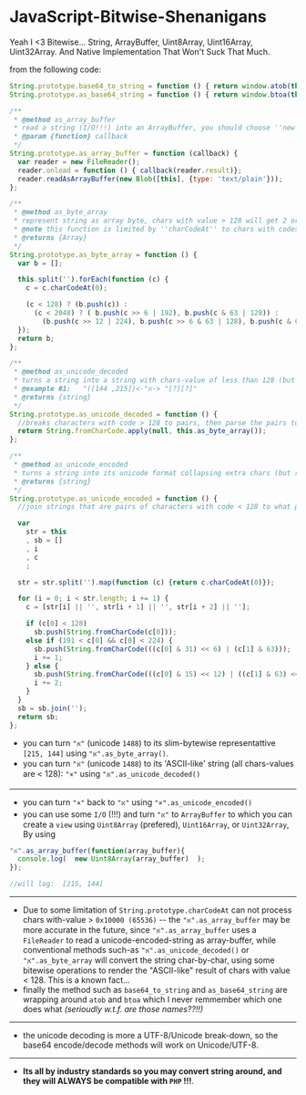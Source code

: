 # JavaScript-Bitwise-Shenanigans
Yeah I &lt;3 Bitewise... String, ArrayBuffer, Uint8Array, Uint16Array, Uint32Array. And Native Implementation That Won't Suck That Much.

from the following code:
```javascript
String.prototype.base64_to_string = function () { return window.atob(this)}; //bonus
String.prototype.as_base64_string = function () { return window.btoa(this)}; //bonus

/**
 * @method as_array_buffer
 * read a string (I/O!!!) into an ArrayBuffer, you should choose ''new Uint8Array(.....)'' to view the result...
 * @param {function} callback
 */
String.prototype.as_array_buffer = function (callback) {
  var reader = new FileReader();
  reader.onload = function () { callback(reader.result)};
  reader.readAsArrayBuffer(new Blob([this], {type: 'text/plain'}));
};

/**
 * @method as_byte_array
 * represent string as array byte, chars with value > 128 will get 2 or 3 cells to represent their's value.
 * @note this function is limited by ''charCodeAt'' to chars with codes < 65536. most of higher chars will still have representative (or ''char replacement'') in the < 65536 table.
 * @returns {Array}
 */
String.prototype.as_byte_array = function () {
  var b = [];

  this.split('').forEach(function (c) {
    c = c.charCodeAt(0);

    (c < 128) ? (b.push(c)) :
      (c < 2048) ? ( b.push(c >> 6 | 192), b.push(c & 63 | 128)) :
        (b.push(c >> 12 | 224), b.push(c >> 6 & 63 | 128), b.push(c & 63 | 128));
  });
  return b;
};

/**
 * @method as_unicode_decoded
 * turns a string into a string with chars-value of less than 128 (but more chars)
 * @example #1:   "א"->([215, 144])-> "[?][?]"
 * @returns {string}
 */
String.prototype.as_unicode_decoded = function () {
  //breaks characters with code > 128 to pairs, then parse the pairs to ''strings''.
  return String.fromCharCode.apply(null, this.as_byte_array());
};

/**
 * @method as_unicode_encoded
 * turns a string into its unicode format collapsing extra chars (but result with chars with value > 128)
 * @returns {string}
 */
String.prototype.as_unicode_encoded = function () {
  //join strings that are pairs of characters with code < 128 to what probably had been their original format

  var
    str = this
    , sb = []
    , i
    , c
    ;

  str = str.split('').map(function (c) {return c.charCodeAt(0)});

  for (i = 0; i < str.length; i += 1) {
    c = [str[i] || '', str[i + 1] || '', str[i + 2] || ''];

    if (c[0] < 128)
      sb.push(String.fromCharCode(c[0]));
    else if (191 < c[0] && c[0] < 224) {
      sb.push(String.fromCharCode(((c[0] & 31) << 6) | (c[1] & 63)));
      i += 1;
    } else {
      sb.push(String.fromCharCode(((c[0] & 15) << 12) | ((c[1] & 63) << 6) | (c[2] & 63)));
      i += 2;
    }
  }
  sb = sb.join('');
  return sb;
};
```

-  you can turn `"א"` (unicode `1488`) to its slim-bytewise representattive `[215, 144]` using `"א".as_byte_array()`.
-  you can turn `"א"` (unicode `1488`) to its 'ASCII-like' string (all chars-values are < 128): `"×"` using `"א".as_unicode_decoded()`

<hr/>

-  you can turn `"×"` back to `"א"` using `"×".as_unicode_encoded()`
-  you can use some `I/O` (!!!) and turn `"א"` to `ArrayBuffer` to which you can create a `view` using `Uint8Array` (prefered), `Uint16Array`, or `Uint32Array`,
By using 
```js
"א".as_array_buffer(function(array_buffer){
  console.log(  new Uint8Array(array_buffer)  );
});

//will log:  [215, 144]
```

<hr/>


-  Due to some limitation of `String.prototype.charCodeAt` can not process chars with-value > `0x10000 (65536)` -- the `"א".as_array_buffer` may be more accurate in the future, since `"א".as_array_buffer` uses a `FileReader` to read a unicode-encoded-string as array-buffer, while conventional methods such-as `"א".as_unicode_decoded()` or `"א".as_byte_array` will convert the string char-by-char, using some bitewise operations to render the "ASCII-like" result of chars with value < 128. This is a known fact...
-  finally the method such as `base64_to_string` and `as_base64_string` are wrapping around `atob` and `btoa` which I never remmember which one does what *(serioudly w.t.f. are those names??!!)*

<hr/>

-  the unicode decoding is more a UTF-8/Unicode break-down, so the base64 encode/decode methods will work on Unicode/UTF-8.

<hr/>

-  **Its all by industry standards so you may convert string around, and they will ALWAYS be compatible with `PHP` !!!**.

